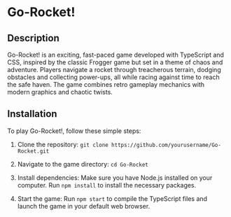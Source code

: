 # Go-Rocket!

## Description
Go-Rocket! is an exciting, fast-paced game developed with TypeScript and CSS, inspired by the classic Frogger game but set in a theme of chaos and adventure. Players navigate a rocket through treacherous terrain, dodging obstacles and collecting power-ups, all while racing against time to reach the safe haven. The game combines retro gameplay mechanics with modern graphics and chaotic twists.

## Installation
To play Go-Rocket!, follow these simple steps:

1. Clone the repository:
```git clone https://github.com/yourusername/Go-Rocket.git```

2. Navigate to the game directory:
```cd Go-Rocket```

3. Install dependencies:
Make sure you have Node.js installed on your computer.
Run `npm install` to install the necessary packages.

4. Start the game:
Run `npm start` to compile the TypeScript files and launch the game in your default web browser.


